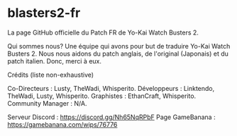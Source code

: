 # blasters2-fr
La page GitHub officielle du Patch FR de Yo-Kai Watch Busters 2.

Qui sommes nous?
Une équipe qui avons pour but de traduire Yo-Kai Watch Busters 2.
Nous nous aidons du patch anglais, de l'original (Japonais) et du patch italien.
Donc, merci à eux.

Crédits (liste non-exhaustive)

Co-Directeurs : Lusty, TheWadi, Whisperito.
Développeurs : Linktendo, TheWadi, Lusty, Whisperito.
Graphistes : EthanCraft, Whisperito.
Community Manager : N/A.

Serveur Discord : https://discord.gg/Nh65NqRPbF
Page GameBanana : https://gamebanana.com/wips/76776
